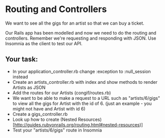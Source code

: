 # Routing and Controllers

We want to see all the gigs for an artist so that we can buy a ticket. 

Our Rails app has been modelled and now we need to do the routing and controllers. Remember we're requesting and responding with JSON. Use Insomnia as the client to test our API.

## Your task:

- In your application_controller.rb change :exception to :null_session instead
- Create an artists_controller.rb with index and show methods to render Artists as JSON
- Add the routes for our Artists (congif/routes.rb)
- We want to be able to make a request to a URL such as "artists/6/gigs" to view all the gigs for Artist with the id of 6. (just an example - you might not have and Artist with id 6)
- Create a gigs_controller.rb 
- Look up how to create (Nested Resources)[http://guides.rubyonrails.org/routing.html#nested-resources)]
- Test your "artists/6/gigs" route in Insomnia